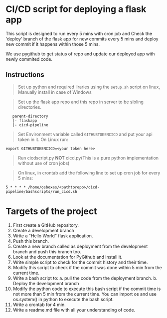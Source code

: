 # CI/CD script for deploying a flask app

This script is designed to run every 5 mins with cron job and Check the 'deploy' branch of the flask app for new commits every 5 mins and deploy new commit if it happens within those 5 mins.

We use pygithub to get status of repo and update our deployed app with newly commited code.

## Instructions

>Set up python and required liraries using the ```setup.sh``` script on linux, Manually install in case of Windows

>Set up the flask app repo and this repo in server to be sibling directories.
 ``` 
    parent-directory
    |- flaskapp
    |- cicd-pipeline
 ```
>Set Environment variable called ```GITHUBTOKENCICD``` and put your api token in it.
 On Linux run:
 ```
 export GITHUBTOKENCICD=<your token here>
 ```

>Run cicdscript.py **NOT** cicd.py(This is a pure python implementation without use of cron jobs)

>On linux, in crontab add the following line to set up cron job for every 5 mins:

 ```
 5 * * * * /home/osboxes/<pathtorepo>/cicd-pipeline/bashscripts/run_cicd.sh
 ```

# Targets of the project

1. First create a GitHub repository.
2. Create a development branch
3. Write a "Hello World" flask application.
4. Push this branch.
5. Create a new branch called as deployment from the development branch and push this branch too.
6. Look at the documentation for PyGithub and install it.
7. Write simple script to check for the commit history and their time.
8. Modify this script to check if the commit was done within 5 min from the current time.
9. Write a bash script to:
    a. pull the code from the deployment branch.
    b. Deploy the development branch
10. Modify the python code to execute this bash script if the commit time is not more than 5 min from the current time. You can import os and use os.system() in python to execute the bash script.
11. Write a crontab for 4 min.
12. Write a readme.md file with all your understanding of code.
